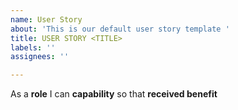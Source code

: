 ```yaml
---
name: User Story
about: 'This is our default user story template '
title: USER STORY <TITLE>
labels: ''
assignees: ''

---
```


As a **role** I can **capability** so that **received  benefit**
